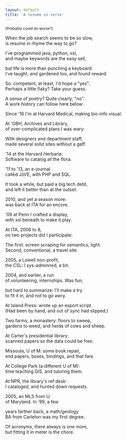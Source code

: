 ```yaml
---
layout: default
title: 'A resume in verse'
---
```


<small>(Probably could do worse?)</small>

When the job search seems to be so slow,<br>
is resume in rhyme the way to go?

I've programmed java, python, xsl,<br>
and maybe keywords are the easy sell,

but life is more than punching a keyboard:<br>
I've taught, and gardened too, and found reward.

So: competent, at least, I'd hope a "yes".<br>
Perhaps a little flaky? Take your guess.

A sense of poetry? Quite clearly, "no".<br>
A work history can follow here below:

Since '16 I'm at Harvard Medical,
making bio-info visual.

At 'GBH, Archives and Library,<br>
of over-complicated plans I was wary:

With designers and department staff,<br>
made several solid sites without a gaff.

'14 at the Harvard Herbaria:<br>
Software to catalog all the flora.

'11 to '13, an e-journal<br>
called JoVE, with PHP and SQL.

It took a while, but paid a big tech debt,<br>
and left it better than at the outset.

2010, and yet a season more:<br>
was back at ITA for an encore.

'09 at Penn I crafted a display,<br>
with xsl beneath to make it play.

At ITA, 2006 to 8,<br>
on two projects did I participate:

The first: screen scraping for semantics, light.<br>
Second, conventional, a travel site.

2005, a Lowell non-profit,<br>
the CSL: I sys-adminned, a bit.

2004, and earlier, a run<br>
of volunteering, internships. Was fun,

but hard to summarize: I'll make a try<br>
to fit it in, and not to go awry.

At Island Press: wrote up an export script.<br>
(Had been by hand, and out of sync had slipped.)

Two farms, a monastery: floors to sweep,<br>
gardens to weed, and herds of cows and sheep.

At Carter's presidential library:<br>
scanned papers so the data could be free.

Missoula, U of M: some book repair,<br>
end papers, boxes, bindings, and that fare.

At College Park (a different U of M):<br>
time teaching GIS, and tutoring them.

At NPR, the library's ref desk:<br>
I cataloged, and hunted down requests.

2005, an MLS from U<br>
of Maryland. In '99, a few

years farther back, a math/geology<br>
BA from Carleton was my first degree.

Of acronyms, there always is one more,<br>
but fitting it in meter is the chore.
